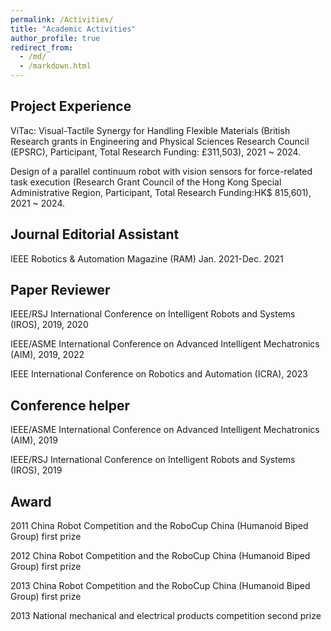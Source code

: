 ```yaml
---
permalink: /Activities/
title: "Academic Activities"
author_profile: true
redirect_from: 
  - /md/
  - /markdown.html
---
```



## Project Experience

ViTac: Visual-Tactile Synergy for Handling Flexible Materials (British Research grants in Engineering and Physical Sciences Research Council (EPSRC), Participant, Total Research Funding: £311,503), 2021 ~ 2024.

Design of a parallel continuum robot with vision sensors for force-related task execution (Research Grant Council of the Hong Kong Special Administrative Region, Participant, Total Research Funding:HK$ 815,601), 2021 ~ 2024.



## Journal Editorial Assistant

IEEE Robotics & Automation Magazine (RAM) Jan. 2021-Dec. 2021

## Paper Reviewer

IEEE/RSJ International Conference on Intelligent Robots and Systems (IROS), 2019, 2020

IEEE/ASME International Conference on Advanced Intelligent Mechatronics (AIM), 2019, 2022

IEEE International Conference on Robotics and Automation (ICRA), 2023

## Conference helper

IEEE/ASME International Conference on Advanced Intelligent Mechatronics (AIM), 2019

IEEE/RSJ International Conference on Intelligent Robots and Systems (IROS), 2019

## Award

2011 China Robot Competition and the RoboCup China (Humanoid Biped Group) first prize

2012 China Robot Competition and the RoboCup China (Humanoid Biped Group) first prize

2013 China Robot Competition and the RoboCup China (Humanoid Biped Group) first prize

2013 National mechanical and electrical products competition second prize




